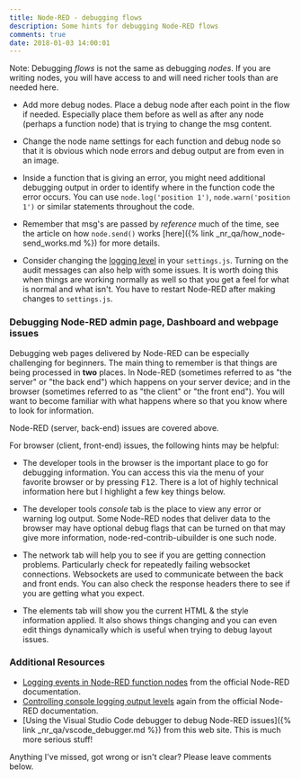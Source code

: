 ```yaml
---
title: Node-RED - debugging flows
description: Some hints for debugging Node-RED flows
comments: true
date: 2018-01-03 14:00:01
---
```


Note: Debugging <i>flows</i> is not the same as debugging <i>nodes</i>.
If you are writing nodes, you will have access to and will need richer tools than are needed here.

* Add more debug nodes. Place a debug node after each point in the flow if needed. Especially place them before as well as after any node   (perhaps a function node) that is trying to change the msg content.

* Change the node name settings for each function and debug node so that it is obvious which node errors and debug output are from even in an image.

* Inside a function that is giving an error, you might need additional debugging output in order to identify where in the function code the error occurs. You can use <code>node.log('position 1')</code>, <code>node.warn('position 1')</code> or similar statements throughout the code.

* Remember that msg's are passed by <i>reference</i> much of the time, see the article on how `node.send()` works [here]({% link _nr_qa/how_node-send_works.md %}) for more details.

* Consider changing the [logging level](https://nodered.org/docs/user-guide/logging) in your `settings.js`. Turning on the audit messages can also help with some issues. It is worth doing this when things are working normally as well so that you get a feel for what is normal and what isn't. You have to restart Node-RED after making changes to `settings.js`.

### Debugging Node-RED admin page, Dashboard and webpage issues

Debugging web pages delivered by Node-RED can be especially challenging for beginners. The main thing to remember is that things are being processed in **two** places. In Node-RED (sometimes referred to as "the server" or "the back end") which happens on your server device; and in the browser (sometimes referred to as "the client" or "the front end"). You will want to become familiar with what happens where so that you know where to look for information.

Node-RED (server, back-end) issues are covered above.

For browser (client, front-end) issues, the following hints may be helpful:

* The developer tools in the browser is the important place to go for debugging information. You can access this via the menu of your favorite browser or by pressing <kbd>F12</kbd>. There is a lot of highly technical information here but I highlight a few key things below.

* The developer tools _console_ tab is the place to view any error or warning log output. Some Node-RED nodes that deliver data to the browser may have optional debug flags that can be turned on that may give more information, node-red-contrib-uibuilder is one such node.

* The network tab will help you to see if you are getting connection problems. Particularly check for repeatedly failing websocket connections. Websockets are used to communicate between the back and front ends. You can also check the response headers there to see if you are getting what you expect.

* The elements tab will show you the current HTML & the style information applied. It also shows things changing and you can even edit things dynamically which is useful when trying to debug layout issues.

### Additional Resources

* [Logging events in Node-RED function nodes](https://nodered.org/docs/writing-functions#logging-events) from the official Node-RED documentation.
* [Controlling console logging output levels](https://nodered.org/docs/user-guide/logging) again from the official Node-RED documentation.
* [Using the Visual Studio Code debugger to debug Node-RED issues]({% link _nr_qa/vscode_debugger.md %}) from this web site. This is much more serious stuff!

Anything I've missed, got wrong or isn't clear? Please leave comments below.
